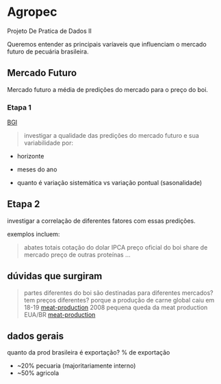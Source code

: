 # Agropec
Projeto De Pratica de Dados II

Queremos entender as principais varíaveis que influenciam o mercado futuro de pecuária brasileira.

## Mercado Futuro

Mercado futuro a média de predições do mercado para o preço do boi.

### Etapa 1

[BGI](https://www.b3.com.br/pt_br/market-data-e-indices/servicos-de-dados/market-data/historico/derivativos/ajustes-do-pregao/)

> investigar a qualidade das predições do mercado futuro e sua variabilidade por:
- horizonte
- meses do ano

- quanto é variação sistemática vs variação pontual (sasonalidade)


## Etapa 2

investigar a correlação de diferentes fatores com essas predições.

exemplos incluem:
> abates totais
> cotação do dolar
> IPCA
> preço oficial do boi
> share de mercado
> preço de outras proteínas
> ...



## dúvidas que surgiram

> partes diferentes do boi são destinadas para diferentes mercados? tem preços diferentes?
> porque a produção de carne global caiu em 18-19 [meat-production](https://ourworldindata.org/meat-production)
> 2008 pequena queda da meat production EUA/BR [meat-production](https://ourworldindata.org/meat-production)


## dados gerais


quanto da prod brasileira é exportação?
% de exportação
- ~20% pecuaria (majoritariamente interno)
- ~50% agricola
